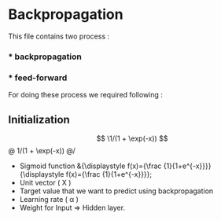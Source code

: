 # Backpropagation
This file contains two process :
### * backpropagation  
### * feed-forward

For doing these process we required following :
## Initialization
$$ \1/(1 + \exp(-x)) $$
@ 1/(1 + \exp(-x)) @/
* Sigmoid function
&{\displaystyle f(x)={\frac {1}{1+e^{-x}}}} {\displaystyle f(x)={\frac {1}{1+e^{-x}}}};
* Unit vector ( X )
* Target value that we want to predict using backpropagation
* Learning rate ( &alpha; )
* Weight for Input &Rightarrow; Hidden layer.
